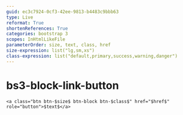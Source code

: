 ```yaml
---
guid: ec3c7924-0cf3-42ee-9813-b4483c9bbb63
type: Live
reformat: True
shortenReferences: True
categories: bootstrap 3
scopes: InHtmlLikeFile
parameterOrder: size, text, class, href
size-expression: list("lg,sm,xs")
class-expression: list("default,primary,success,warning,danger")
---
```


# bs3-block-link-button



```
<a class="btn btn-$size$ btn-block btn-$class$" href="$href$" role="button">$text$</a>
```
